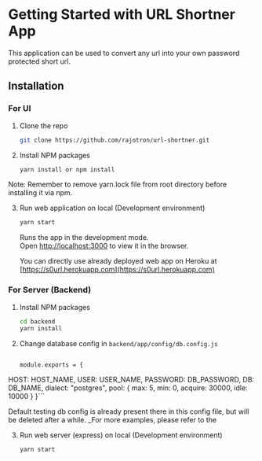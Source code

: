 # Getting Started with URL Shortner App

This application can be used to convert any url into your own password protected short url.

## Installation

### For UI

1. Clone the repo
   ```sh
   git clone https://github.com/rajotron/url-shortner.git
   ```
2. Install NPM packages
   ```sh
   yarn install or npm install
   ```
Note: Remember to remove yarn.lock file from root directory before installing it via npm.

3. Run web application on local (Development environment)
    ```sh
   yarn start
   ```
   Runs the app in the development mode.\
   Open [http://localhost:3000](http://localhost:3000) to view it in the browser.
   
   You can directly use already deployed web app on Heroku at [https://s0url.herokuapp.com](https://s0url.herokuapp.com)

### For Server (Backend)

1. Install NPM packages
   ```sh
   cd backend
   yarn install
   ```
   
2. Change database config in `backend/app/config/db.config.js`
   ```JS

   module.exports = {
  HOST: HOST_NAME,
  USER: USER_NAME,
  PASSWORD: DB_PASSWORD,
  DB: DB_NAME,
  dialect: "postgres",
  pool: {
    max: 5,
    min: 0,
    acquire: 30000,
    idle: 10000
  }
}```

Default testing db config is already present there in this config file, but will be deleted after a while.
_For more examples, please refer to the 

3. Run web server (express) on local (Development environment)
    ```sh
   yarn start
   ```
